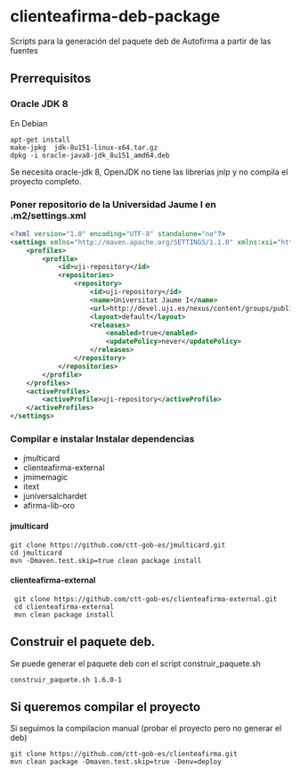 # clienteafirma-deb-package

Scripts para la generación del paquete deb de Autofirma a partir de las fuentes

## Prerrequisitos

### Oracle JDK 8

En Debian

	apt-get install 
	make-jpkg  jdk-8u151-linux-x64.tar.gz
	dpkg -i oracle-java8-jdk_8u151_amd64.deb 
	 
Se necesita oracle-jdk 8, OpenJDK no tiene las librerias jnlp y no compila el proyecto completo.

### Poner repositorio de la Universidad Jaume I en .m2/settings.xml
	
```xml
<?xml version="1.0" encoding="UTF-8" standalone="no"?>
<settings xmlns="http://maven.apache.org/SETTINGS/1.1.0" xmlns:xsi="http://www.w3.org/2001/XMLSchema-instance" xsi:schemaLocation="http://maven.apache.org/SETTINGS/1.1.0 http://maven.apache.org/xsd/settings-1.1.0.xsd">
	<profiles>
  		<profile>
			<id>uji-repository</id>
			<repositories>
				<repository>
					<id>uji-repository</id>
					<name>Universitat Jaume I</name>
					<url>http://devel.uji.es/nexus/content/groups/public/</url>
					<layout>default</layout>
					<releases>
						<enabled>true</enabled>
						<updatePolicy>never</updatePolicy>
					</releases>
				</repository>
			</repositories>
		</profile>
	</profiles>
	<activeProfiles>
    	<activeProfile>uji-repository</activeProfile>
  	</activeProfiles>
</settings>
```

### Compilar e instalar Instalar dependencias
 * jmulticard
 * clienteafirma-external
  * jmimemagic
  * itext
  * juniversalchardet
  * afirma-lib-oro

#### jmulticard

    git clone https://github.com/ctt-gob-es/jmulticard.git
    cd jmulticard
    mvn -Dmaven.test.skip=true clean package install
    
#### clienteafirma-external

     git clone https://github.com/ctt-gob-es/clienteafirma-external.git
     cd clienteafirma-external
     mvn clean package install
     

## Construir el paquete deb.
Se puede generar el paquete deb con el script construir_paquete.sh

	construir_paquete.sh 1.6.0-1

## Si queremos compilar el proyecto
Si seguimos la compilacion manual (probar el proyecto pero no generar el deb)

	git clone https://github.com/ctt-gob-es/clienteafirma.git
	mvn clean package -Dmaven.test.skip=true -Denv=deploy

    
	
